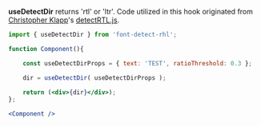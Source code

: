 <!-- # useDetectRTL -->
**useDetectDir** returns 'rtl' or 'ltr'. Code utilized in this hook originated from [Christopher Klapp](https://github.com/klappy)'s [detectRTL.js](https://github.com/unfoldingWord-box3/simple-text-editor-rcl/blob/9e34aa5618cf1b06409b2c169ba5bd86229e6d45/src/helpers/detectRTL.js).
```jsx
import { useDetectDir } from 'font-detect-rhl';

function Component(){

    const useDetectDirProps = { text: 'TEST', ratioThreshold: 0.3 };

    dir = useDetectDir( useDetectDirProps );

    return (<div>{dir}</div>);
};

<Component />
```